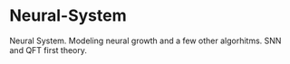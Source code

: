 # Neural-System
Neural System. Modeling neural growth and a few other algorhitms. SNN and QFT first theory. 
